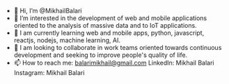 - 👋 Hi, I’m @MikhailBalari
- 👀 I’m interested in the development of web and mobile applications oriented to the analysis of massive data and to IoT applications. 
- 🌱 I am currently learning web and mobile apps, python, javascript, reactjs, nodejs, machine learning, AI.
- 💞️ I am looking to collaborate in work teams oriented towards continuous development and seeking to improve people's quality of life.
- 📫 How to reach me: balarimikhail@gmail.com
                      LinkedIn: Mikhail Balari
                      Instagram: Mikhail Balari
